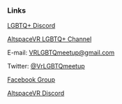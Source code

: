 <h3 id="links">Links</h3>
<p><a href="https://discord.gg/R8msj5d" target="_blank">LGBTQ+ Discord</a></p>
<p><a href="https://account.altvr.com/channels/lgbtq" target="_blank">AltspaceVR LGBTQ+ Channel</a></p>
<p>E-mail: <a href="mailto:VRLGBTQmeetup@gmail.com" target="_top">VRLGBTQmeetup@gmail.com</a></p>
<p>Twitter: <a href="https://twitter.com/VrLGBTQmeetup" target="_blank">@VrLGBTQmeetup</a></p>
<p><a href="https://www.facebook.com/groups/195286514536810/about/" target="_blank">Facebook Group</a></p>
<p><a href="https://discord.gg/SYAmHa2" target="_blank">AltspaceVR Discord</a></p>